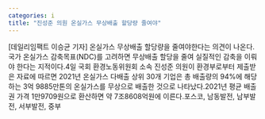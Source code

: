 ```yaml
---
categories: i
title: "진성준 의원 온실가스 무상배출 할당량 줄여야"
---
```

[데일리임팩트 이승균 기자] 온실가스 무상배출 할당량을 줄여야한다는 의견이 나온다. 국가 온실가스 감축목표(NDC)를 고려하면 무상배출 할당을 줄여 실질적인 감축을 이뤄야 한다는 지적이다.4일 국회 환경노동위원회 소속 진성준 의원이 환경부로부터 제출받은 자료에 따르면 2021년 온실가스 다배출 상위 30개 기업은 총 배출량의 94%에 해당하는 3억 9885만톤의 온실가스를 무상으로 배출한 것으로 나타났다.2021년 평균 배출권 가격 1만9709원으로 환산하면 약 7조8608억원에 이른다.포스코, 남동발전, 남부발전, 서부발전, 중부